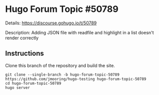 # Hugo Forum Topic #50789

Details: <https://discourse.gohugo.io/t/50789>

Description: Adding JSON file with readfile and highlight in a list doesn't render correctly

## Instructions

Clone this branch of the repository and build the site.

```text
git clone --single-branch -b hugo-forum-topic-50789 https://github.com/jmooring/hugo-testing hugo-forum-topic-50789
cd hugo-forum-topic-50789
hugo server
```
